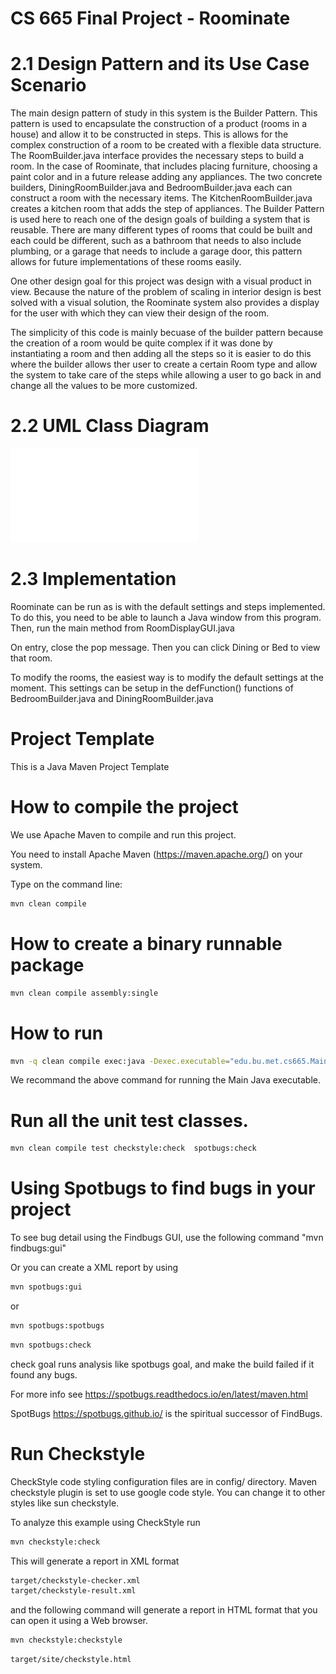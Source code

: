 # CS 665 Final Project - Roominate

# 2.1 Design Pattern and its Use Case Scenario
The main design pattern of study in this system is the Builder Pattern. This pattern is used to encapsulate the construction of a product (rooms in a house) and allow it to be constructed in steps. This is allows for the complex construction of a room to be created with a flexible data structure. The RoomBuilder.java interface provides the necessary steps to build a room. In the case of Roominate, that includes placing furniture, choosing a paint color and in a future release adding any appliances. The two concrete builders, DiningRoomBuilder.java and BedroomBuilder.java each can construct a room with the necessary items. The KitchenRoomBuilder.java creates a kitchen room that adds the step of appliances. The Builder Pattern is used here to reach one of the design goals of building a system that is reusable. There are many different types of rooms that could be built and each could be different, such as a bathroom that needs to also include plumbing, or a garage that needs to include a garage door, this pattern allows for future implementations of these rooms easily. 

One other design goal for this project was design with a visual product in view. Because the nature of the problem of scaling in interior design is best solved with a visual solution, the Roominate system also provides a display for the user with which they can view their design of the room.

The simplicity of this code is mainly becuase of the builder pattern because the creation of a room would be quite complex if it was done by instantiating a room and then adding all the steps so it is easier to do this where the builder allows ther user to create a certain Room type and allow the system to take care of the steps while allowing a user to go back in and change all the values to be more customized. 

# 2.2 UML Class Diagram

![UML](CS665_FinalProject_UML.pdf)

# 2.3 Implementation
Roominate can be run as is with the default settings and steps implemented. To do this, you need to be able to launch a Java window from this program. Then, run the main method from RoomDisplayGUI.java 

On entry, close the pop message. Then you can click Dining or Bed to view that room.

To modify the rooms, the easiest way is to modify the default settings at the moment. This settings can be setup in the defFunction() functions of BedroomBuilder.java and DiningRoomBuilder.java

# Project Template

This is a Java Maven Project Template


# How to compile the project

We use Apache Maven to compile and run this project. 

You need to install Apache Maven (https://maven.apache.org/)  on your system. 

Type on the command line: 

```bash
mvn clean compile
```

# How to create a binary runnable package 


```bash
mvn clean compile assembly:single
```


# How to run

```bash
mvn -q clean compile exec:java -Dexec.executable="edu.bu.met.cs665.Main" -Dlog4j.configuration="file:log4j.properties"
```

We recommand the above command for running the Main Java executable. 




# Run all the unit test classes.


```bash
mvn clean compile test checkstyle:check  spotbugs:check
```

# Using Spotbugs to find bugs in your project 

To see bug detail using the Findbugs GUI, use the following command "mvn findbugs:gui"

Or you can create a XML report by using  


```bash
mvn spotbugs:gui 
```

or 


```bash
mvn spotbugs:spotbugs
```


```bash
mvn spotbugs:check 
```

check goal runs analysis like spotbugs goal, and make the build failed if it found any bugs. 


For more info see 
https://spotbugs.readthedocs.io/en/latest/maven.html


SpotBugs https://spotbugs.github.io/ is the spiritual successor of FindBugs.


# Run Checkstyle 

CheckStyle code styling configuration files are in config/ directory. Maven checkstyle plugin is set to use google code style. 
You can change it to other styles like sun checkstyle. 

To analyze this example using CheckStyle run 

```bash
mvn checkstyle:check
```

This will generate a report in XML format


```bash
target/checkstyle-checker.xml
target/checkstyle-result.xml
```

and the following command will generate a report in HTML format that you can open it using a Web browser. 

```bash
mvn checkstyle:checkstyle
```

```bash
target/site/checkstyle.html
```




